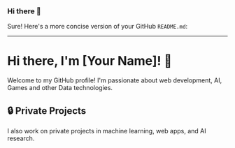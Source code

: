 ### Hi there 👋

<!--
**overlordLoki/overlordLoki** is a ✨ _special_ ✨ repository because its `README.md` (this file) appears on your GitHub profile.

Here are some ideas to get you started:

- 🔭 I’m currently working on ...
- 🌱 I’m currently learning ...
- 👯 I’m looking to collaborate on ...
- 🤔 I’m looking for help with ...
- 💬 Ask me about ...
- 📫 How to reach me: ...
- 😄 Pronouns: ...
- ⚡ Fun fact: ...
-->
Sure! Here's a more concise version of your GitHub `README.md`:

---

# Hi there, I'm [Your Name]! 👋

Welcome to my GitHub profile! I'm passionate about web development, AI, Games and other Data technologies.

## 🔒 Private Projects
I also work on private projects in machine learning, web apps, and AI research.
